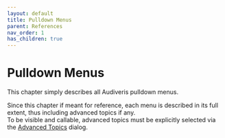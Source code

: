 ```yaml
---
layout: default
title: Pulldown Menus
parent: References
nav_order: 1
has_children: true
---
```

# Pulldown Menus

This chapter simply describes all Audiveris pulldown menus.

Since this chapter if meant for reference, each menu is described in its full extent,
thus including advanced topics if any.  
To be visible and callable, advanced topics must be explicitly selected via the
[Advanced Topics](../advanced/topics.md) dialog.
